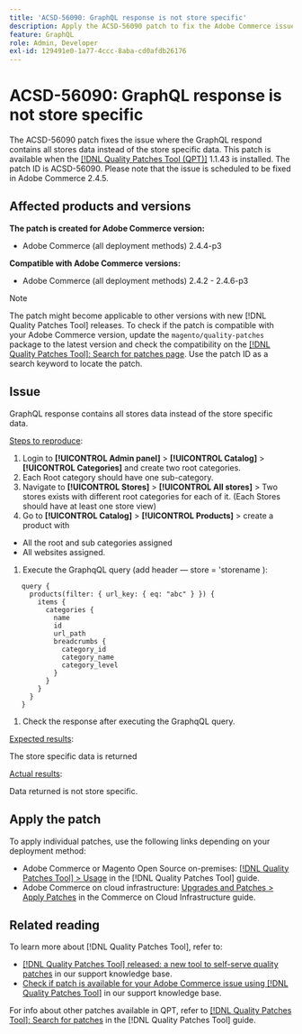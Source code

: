 ```yaml
---
title: 'ACSD-56090: GraphQL response is not store specific'
description: Apply the ACSD-56090 patch to fix the Adobe Commerce issue where the GraphQL response contains all stores data instead of the store specific data.
feature: GraphQL
role: Admin, Developer
exl-id: 129491e0-1a77-4ccc-8aba-cd0afdb26176
---
```

# ACSD-56090: GraphQL response is not store specific

The ACSD-56090 patch fixes the issue where the GraphQL respond contains all stores data instead of the store specific data. This patch is available when the [[!DNL Quality Patches Tool (QPT)]](https://experienceleague.adobe.com/en/docs/commerce-knowledge-base/kb/announcements/commerce-announcements/magento-quality-patches-released-new-tool-to-self-serve-quality-patches) 1.1.43 is installed. The patch ID is ACSD-56090. Please note that the issue is scheduled to be fixed in Adobe Commerce 2.4.5.

## Affected products and versions

**The patch is created for Adobe Commerce version:**

* Adobe Commerce (all deployment methods)  2.4.4-p3

**Compatible with Adobe Commerce versions:**

* Adobe Commerce (all deployment methods) 2.4.2 - 2.4.6-p3

>[!NOTE]
>
>The patch might become applicable to other versions with new [!DNL Quality Patches Tool] releases. To check if the patch is compatible with your Adobe Commerce version, update the `magento/quality-patches` package to the latest version and check the compatibility on the [[!DNL Quality Patches Tool]: Search for patches page](https://experienceleague.adobe.com/tools/commerce-quality-patches/index.html). Use the patch ID as a search keyword to locate the patch.

## Issue

GraphQL response contains all stores data instead of the store specific data.

<u>Steps to reproduce</u>:

1. Login to **[!UICONTROL Admin panel]** > **[!UICONTROL Catalog]** > **[!UICONTROL Categories]** and create two root categories.
1. Each Root category should have one sub-category.
1. Navigate to **[!UICONTROL Stores]** > **[!UICONTROL All stores]** > Two stores exists with different root categories for each of it. (Each Stores should have at least one store view)
1. Go to **[!UICONTROL Catalog]** > **[!UICONTROL Products]** > create a product with

* All the root and sub categories assigned
* All websites assigned.

1. Execute the GraphqQL query (add header — store = 'storename ):

```
   query {
     products(filter: { url_key: { eq: "abc" } }) {
       items {
         categories {
           name
           id
           url_path
           breadcrumbs {
             category_id
             category_name
             category_level
           }
         }
       }
     }
   }
```

1. Check the response after executing the GraphqQL query.

<u>Expected results</u>:

The store specific data is returned

<u>Actual results</u>:

 Data returned is not store specific.
 
## Apply the patch

To apply individual patches, use the following links depending on your deployment method:

* Adobe Commerce or Magento Open Source on-premises: [[!DNL Quality Patches Tool] > Usage](https://experienceleague.adobe.com/docs/commerce-operations/tools/quality-patches-tool/usage.html) in the [!DNL Quality Patches Tool] guide.
* Adobe Commerce on cloud infrastructure: [Upgrades and Patches > Apply Patches](https://experienceleague.adobe.com/docs/commerce-cloud-service/user-guide/develop/upgrade/apply-patches.html) in the Commerce on Cloud Infrastructure guide.

## Related reading

To learn more about [!DNL Quality Patches Tool], refer to:

* [[!DNL Quality Patches Tool] released: a new tool to self-serve quality patches](https://experienceleague.adobe.com/en/docs/commerce-knowledge-base/kb/announcements/commerce-announcements/magento-quality-patches-released-new-tool-to-self-serve-quality-patches) in our support knowledge base.
* [Check if patch is available for your Adobe Commerce issue using [!DNL Quality Patches Tool]](/help/tools/quality-patches-tool/patches-available-in-qpt/check-patch-for-magento-issue-with-magento-quality-patches.md) in our support knowledge base.

For info about other patches available in QPT, refer to [[!DNL Quality Patches Tool]: Search for patches](https://experienceleague.adobe.com/tools/commerce-quality-patches/index.html) in the [!DNL Quality Patches Tool] guide.

